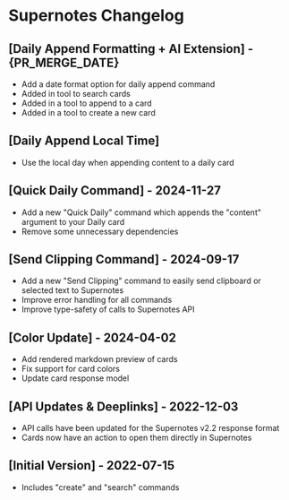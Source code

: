 # Supernotes Changelog

## [Daily Append Formatting + AI Extension] - {PR_MERGE_DATE}
- Add a date format option for daily append command
- Added in tool to search cards
- Added in a tool to append to a card
- Added in a tool to create a new card

## [Daily Append Local Time]
- Use the local day when appending content to a daily card

## [Quick Daily Command] - 2024-11-27
- Add a new "Quick Daily" command which appends the "content" argument to your Daily card
- Remove some unnecessary dependencies 

## [Send Clipping Command] - 2024-09-17
- Add a new "Send Clipping" command to easily send clipboard or selected text to Supernotes
- Improve error handling for all commands
- Improve type-safety of calls to Supernotes API

## [Color Update] - 2024-04-02
- Add rendered markdown preview of cards
- Fix support for card colors
- Update card response model

## [API Updates & Deeplinks] - 2022-12-03
- API calls have been updated for the Supernotes v2.2 response format
- Cards now have an action to open them directly in Supernotes

## [Initial Version] - 2022-07-15
- Includes "create" and "search" commands
